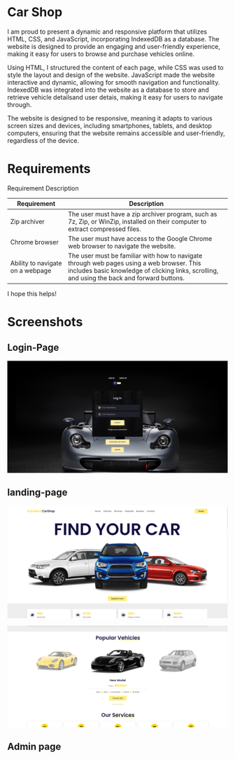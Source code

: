 # Car Shop 

I am proud to present a dynamic and responsive platform that utilizes HTML, CSS, and JavaScript, incorporating IndexedDB as a database. The website is designed to provide an engaging and user-friendly experience, making it easy for users to browse and purchase vehicles online.

Using HTML, I structured the content of each page, while CSS was used to style the layout and design of the website. JavaScript made the website interactive and dynamic, allowing for smooth navigation and functionality. IndexedDB was integrated into the website as a database to store and retrieve vehicle detailsand user detais, making it easy for users to navigate through.

The website is designed to be responsive, meaning it adapts to various screen sizes and devices, including smartphones, tablets, and desktop computers, ensuring that the website remains accessible and user-friendly, regardless of the device.

# Requirements

Requirement	Description

| Requirement | Description |
| --- | --- |
| Zip archiver | The user must have a zip archiver program, such as 7z, Zip, or WinZip, installed on their computer to extract compressed files. |
| Chrome browser | The user must have access to the Google Chrome web browser to navigate the website. |
| Ability to navigate on a webpage | The user must be familiar with how to navigate through web pages using a web browser. This includes basic knowledge of clicking links, scrolling, and using the back and forward buttons. | 

I hope this helps!

# Screenshots
## Login-Page

![login Image](https://github.com/nikhilsaps/-Car-Selling-website/blob/main/loginpage.PNG?raw=true)

## landing-page 

![login Image](https://github.com/nikhilsaps/-Car-Selling-website/blob/main/landingpage1.PNG?raw=true)

![login Image](https://github.com/nikhilsaps/-Car-Selling-website/blob/main/landingpage2.PNG?raw=true)

## Admin page 
